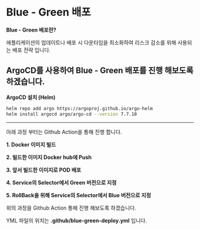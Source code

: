 # Blue - Green 배포

**Blue - Green 배포란?**

애플리케이션의 업데이트나 배포 시 다운타임을 최소화하여 리스크 감소를 위해 사용되는 배포 전략 입니다.

ArgoCD를 사용하여 Blue - Green 배포를 진행 해보도록 하겠습니다.
--------------------------------------------------------------------------------------------------------------------------------------------
**ArgoCD 설치 (Helm)**
```sh
helm repo add argo https://argoproj.github.io/argo-helm
helm install argocd argo/argo-cd --version 7.7.10
```
--------------------------------------------------------------------------------------------------------------------------------------------

아래 과정 부터는 Github Action을 통해 진행 합니다.

**1. Docker 이미지 빌드**

**2. 빌드한 이미지 Docker hub에 Push**

**3. 앞서 빌드한 이미지로 POD 배포**

**4. Service의 Selector에서 Green 버전으로 지정**

**5. RollBack을 위해 Service의 Selector에서 Blue 버전으로 지정**

위의 과정을 Github Action 통해 진행 해보도록 하겠습니다.

YML 파일의 위치는 **.github/blue-green-deploy.yml** 입니다.
